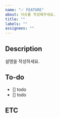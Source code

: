```yaml
---
name: "✅ FEATURE"
about: 이슈를 작성해주세요.
title: ""
labels: ""
assignees: ""
---
```


## Description

설명을 작성하세요.

## To-do

- [] todo
- [] todo

## ETC
